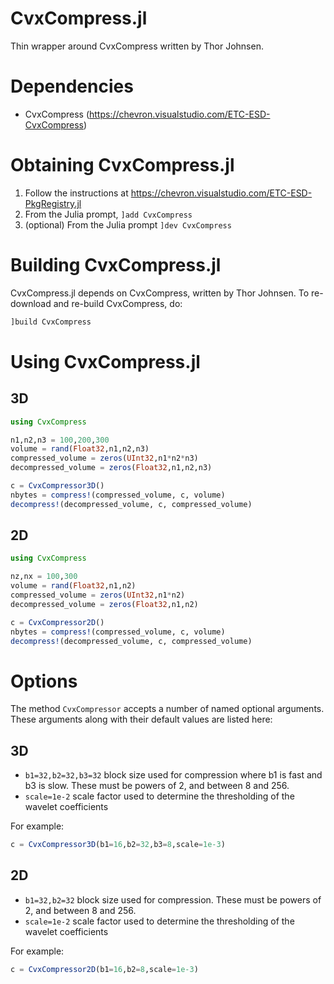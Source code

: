 # CvxCompress.jl
Thin wrapper around CvxCompress written by Thor Johnsen.

# Dependencies
* CvxCompress (https://chevron.visualstudio.com/ETC-ESD-CvxCompress)

# Obtaining CvxCompress.jl
1. Follow the instructions at https://chevron.visualstudio.com/ETC-ESD-PkgRegistry.jl
2. From the Julia prompt, `]add CvxCompress`
3. (optional) From the Julia prompt `]dev CvxCompress`

# Building CvxCompress.jl
CvxCompress.jl depends on CvxCompress, written by Thor Johnsen.  To re-download and re-build CvxCompress, do:
```julia
]build CvxCompress
```

# Using CvxCompress.jl

## 3D
```julia
using CvxCompress

n1,n2,n3 = 100,200,300
volume = rand(Float32,n1,n2,n3)
compressed_volume = zeros(UInt32,n1*n2*n3)
decompressed_volume = zeros(Float32,n1,n2,n3)

c = CvxCompressor3D()
nbytes = compress!(compressed_volume, c, volume)
decompress!(decompressed_volume, c, compressed_volume)
```

## 2D
```julia
using CvxCompress

nz,nx = 100,300
volume = rand(Float32,n1,n2)
compressed_volume = zeros(UInt32,n1*n2)
decompressed_volume = zeros(Float32,n1,n2)

c = CvxCompressor2D()
nbytes = compress!(compressed_volume, c, volume)
decompress!(decompressed_volume, c, compressed_volume)
```

# Options
The method `CvxCompressor` accepts a number of named optional arguments.  These arguments along with their default values are listed here:

## 3D
* `b1=32,b2=32,b3=32` block size used for compression where b1 is fast and b3 is slow.  These must be powers of 2, and between 8 and 256.
* `scale=1e-2` scale factor used to determine the thresholding of the wavelet coefficients

For example:
```julia
c = CvxCompressor3D(b1=16,b2=32,b3=8,scale=1e-3)
```

## 2D
* `b1=32,b2=32` block size used for compression.  These must be powers of 2, and between 8 and 256.
* `scale=1e-2` scale factor used to determine the thresholding of the wavelet coefficients

For example:
```julia
c = CvxCompressor2D(b1=16,b2=8,scale=1e-3)
```
